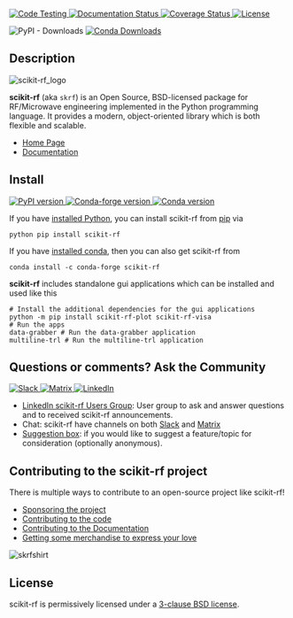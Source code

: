 [
![Code Testing](https://github.com/scikit-rf/scikit-rf/workflows/Code%20linting%20and%20testing/badge.svg)
](https://github.com/scikit-rf/scikit-rf/actions?query=workflow%3A%22Code+linting+and+testing%22)
[
![Documentation Status](https://readthedocs.org/projects/scikit-rf/badge/?version=latest)
](https://readthedocs.org/projects/scikit-rf/?badge=latest)
[
![Coverage Status](https://coveralls.io/repos/scikit-rf/scikit-rf/badge.png)
](https://coveralls.io/r/scikit-rf/scikit-rf)
[
![License](https://img.shields.io/badge/License-BSD%203--Clause-blue.svg)
](./LICENSE.md)


![PyPI - Downloads](https://img.shields.io/pypi/dm/scikit-rf)
[![Conda Downloads](https://anaconda.org/conda-forge/scikit-rf/badges/downloads.svg)](https://anaconda.org/conda-forge/scikit-rf)

## Description


![scikit-rf_logo](doc/source/_static/scikit-rf-title-flat.png)


**scikit-rf** (aka `skrf`) is an Open Source, BSD-licensed package for RF/Microwave engineering implemented
in the Python programming language. It provides a modern, object-oriented library which is both
flexible and scalable.

* [Home Page](http://www.scikit-rf.org)
* [Documentation](http://scikit-rf.readthedocs.org/)

## Install

[
![PyPI version](https://img.shields.io/pypi/v/scikit-rf?style=flat&logo=pypi)
](https://pypi.org/project/scikit-rf/)
[
![Conda-forge version](https://img.shields.io/conda/v/conda-forge/scikit-rf?style=flat&logo=anaconda)
](https://img.shields.io/conda/v/conda-forge/scikit-rf)
[
![Conda version](https://anaconda.org/conda-forge/scikit-rf/badges/latest_release_date.svg)
](https://anaconda.org/conda-forge/scikit-rf)

If you have [installed Python](https://wiki.python.org/moin/BeginnersGuide/Download), you can install scikit-rf from [pip](https://pypi.org/project/pip/) via
```Shell
python pip install scikit-rf
```

If you have [installed conda](https://docs.conda.io/projects/conda/en/latest/user-guide/install/index.html), then you can also get scikit-rf from
```Shell
conda install -c conda-forge scikit-rf
```

**scikit-rf** includes standalone gui applications which can be installed and used like this
```Shell
# Install the additional dependencies for the gui applications
python -m pip install scikit-rf-plot scikit-rf-visa
# Run the apps
data-grabber # Run the data-grabber application
multiline-trl # Run the multiline-trl application
```

## Questions or comments? Ask the Community

[
![Slack](https://img.shields.io/badge/Slack-join%20chat-blueviolet?style=flat&logo=slack)
](https://join.slack.com/t/scikit-rf/shared_invite/zt-d82b62wg-0bdSJjZVhHBKf6687V80Jg)
[
![Matrix](https://img.shields.io/badge/Matrix-join%20chat-blueviolet?style=flat&logo=matrix)
](https://app.element.io/#/room/#scikit-rf:matrix.org)
[
![LinkedIn](https://img.shields.io/badge/LinkedIn_scikit_rf_group-orange?style=flat)
](https://www.linkedin.com/groups/12462155/)

* [LinkedIn scikit-rf Users Group](https://www.linkedin.com/groups/12462155/): User group to ask and answer questions and to received scikit-rf announcements.
* Chat: scikit-rf have channels on both [Slack](https://join.slack.com/t/scikit-rf/shared_invite/zt-d82b62wg-0bdSJjZVhHBKf6687V80Jg) and [Matrix](https://app.element.io/#/room/#scikit-rf:matrix.org)
* [Suggestion box](https://docs.google.com/forms/d/e/1FAIpQLSfkSNy8KzoHwdDxYGCmHHiA3GsHgN6zKTFI2NrcUR29U7Xx6A/viewform?usp=sf_link): if you would like to suggest a feature/topic for consideration (optionally anonymous).

## Contributing to the scikit-rf project

There is multiple ways to contribute to an open-source project like scikit-rf!

* [Sponsoring the project](https://scikit-rf.readthedocs.io/en/latest/contributing/index.html#sponsoring-the-project)
* [Contributing to the code](https://scikit-rf.readthedocs.io/en/latest/contributing/index.html#contributing-to-the-code)
* [Contributing to the Documentation](https://scikit-rf.readthedocs.io/en/latest/contributing/index.html#contributing-to-the-documentation)
* [Getting some merchandise to express your love](https://scikit-rf.org/merch.html)


![skrfshirt](https://raw.githubusercontent.com/scikit-rf/scikit-rf/master/logo/skrfshirtwhite.png)


## License

scikit-rf is permissively licensed under a [3-clause BSD license](LICENSE.txt).